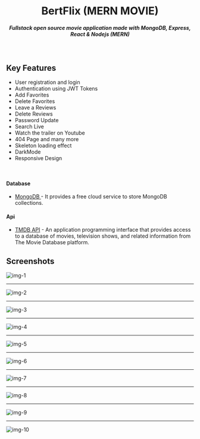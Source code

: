 <H1 align ="center" > BertFlix (MERN MOVIE)  </h1>
<h5  align ="center"> 
Fullstack open source movie application made with MongoDB, Express, React & Nodejs (MERN) </h5>
<br/>







##  Key Features

- User registration and login
- Authentication using JWT Tokens
- Add Favorites
- Delete Favorites
- Leave a Reviews
- Delete Reviews
- Password Update
- Search Live
- Watch the trailer on Youtube
- 404 Page and many more
- Skeleton loading effect
- DarkMode
- Responsive Design

<br/>


####  Database 

 - [MongoDB ](https://www.mongodb.com/) - It provides a free cloud service to store MongoDB collections.
 
####  Api 

 - [TMDB API](https://developer.themoviedb.org/docs) - An application programming interface that provides access to a database of movies, television shows, and related information from The Movie Database platform.
 
 ##  Screenshots 
 
![img-1](https://github.com/berthutapea/mern-movie/assets/111676859/1dd97e27-c9bc-4b9b-b299-470d8eecf3cf)
---- -
![img-2](https://github.com/berthutapea/mern-movie/assets/111676859/6741b56c-f3ba-4c8d-ae0b-fe4c418731ca)
--- - 
![img-3](https://github.com/berthutapea/mern-movie/assets/111676859/bbf20147-9b9a-4134-b890-410fae96525a)
--- - 
![img-4](https://github.com/berthutapea/mern-movie/assets/111676859/36fea0f5-e4cb-4a55-9211-ea0bc5d870f3)
--- - 
![img-5](https://github.com/berthutapea/mern-movie/assets/111676859/c22464fe-addf-4585-8033-19b713b2bf50)
--- - 
![img-6](https://github.com/berthutapea/mern-movie/assets/111676859/462e698e-5a39-470a-b264-ccf93711c06a)
--- - 
![img-7](https://github.com/berthutapea/mern-movie/assets/111676859/9b4ca1b5-6e07-47cf-a2ad-1a737577e035)
--- - 
![img-8](https://github.com/berthutapea/mern-movie/assets/111676859/95bdf537-a93e-4e84-9228-12375d1a1b47)
--- - 
![img-9](https://github.com/berthutapea/mern-movie/assets/111676859/57c7524b-75a3-4c9b-b90b-8b2593cabb41)
--- - 
![img-10](https://github.com/berthutapea/mern-movie/assets/111676859/1532b9cb-0944-4b47-8898-7273f8ce6082)

